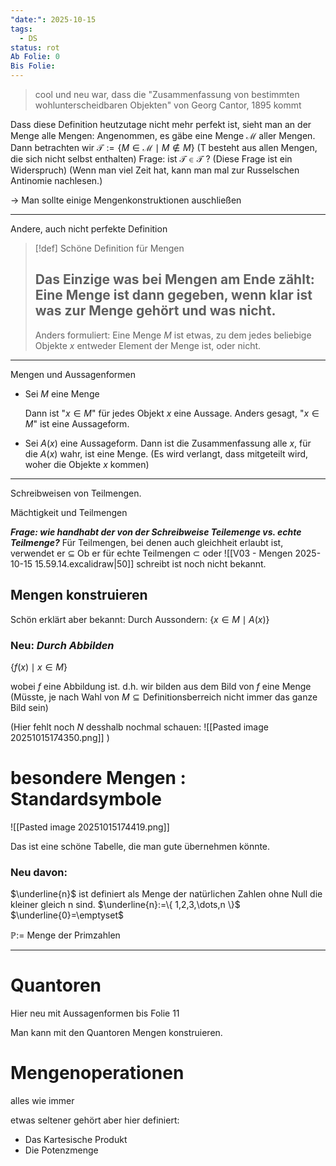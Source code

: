 ```yaml
---
"date:": 2025-10-15
tags:
  - DS
status: rot
Ab Folie: 0
Bis Folie:
---
```

>cool und neu war, dass die "Zusammenfassung von bestimmten wohlunterscheidbaren Objekten" von Georg Cantor, 1895 kommt

Dass diese Definition heutzutage nicht mehr perfekt ist, sieht man an der Menge alle Mengen:
	Angenommen, es gäbe eine Menge $\mathcal{M}$ aller Mengen. Dann betrachten wir
	$\mathcal{T}:=\{ M\in\mathcal{M} \mid M \not\in M \}$ (T besteht aus allen Mengen, die sich nicht selbst enthalten)
	Frage: ist $\mathcal{T} \in \mathcal{T}$ ? (Diese Frage ist ein Widerspruch)
	(Wenn man viel Zeit hat, kann man mal zur Russelschen Antinomie nachlesen.)
	
-> Man sollte einige Mengenkonstruktionen auschließen

---

Andere, auch nicht perfekte Definition
>[!def] Schöne Definition für Mengen
> 
> Das Einzige was bei Mengen am Ende zählt:
> Eine Menge ist dann gegeben, wenn klar ist was zur Menge gehört und was nicht.
> ---
> Anders formuliert:
> Eine Menge $M$ ist etwas, zu dem jedes beliebige Objekte $x$ entweder Element der Menge ist, oder nicht.


---
Mengen und Aussagenformen

- Sei $M$ eine Menge
  
  Dann ist "$x\in M$" für jedes Objekt $x$ eine Aussage.
  Anders gesagt,  "$x\in M$" ist eine Aussageform.

- Sei $A(x)$ eine Aussageform.
  Dann ist die Zusammenfassung alle $x$, für die $A(x)$ wahr, ist eine Menge.
  (Es wird verlangt, dass mitgeteilt wird, woher die Objekte $x$ kommen)

---

Schreibweisen von Teilmengen.

Mächtigkeit und Teilmengen

***Frage: wie handhabt der von der Schreibweise Teilemenge vs. echte Teilmenge?***
	Für Teilmengen, bei denen auch gleichheit erlaubt ist, verwendet er $\subseteq$ 
	Ob er für echte Teilmengen $\subset$ oder ![[V03 - Mengen 2025-10-15 15.59.14.excalidraw|50]] schreibt ist noch nicht bekannt.


## Mengen konstruieren

Schön erklärt aber bekannt: Durch Aussondern:
$\{ x\in M \mid A(x)\}$

### Neu: *Durch Abbilden*
$\{ f(x) \mid x\in M\}$

wobei $f$ eine Abbildung ist.
d.h. wir bilden aus dem Bild von $f$ eine Menge
(Müsste, je nach Wahl von $M\subseteq\text{Definitionsberreich}$ nicht immer das ganze Bild sein)

(Hier fehlt noch $N$ desshalb nochmal schauen: ![[Pasted image 20251015174350.png]] )


# besondere Mengen : Standardsymbole
![[Pasted image 20251015174419.png]]

Das ist eine schöne Tabelle, die man gute übernehmen könnte.

### Neu davon:
$\underline{n}$ ist definiert als Menge der natürlichen Zahlen ohne Null die kleiner gleich n sind.
$\underline{n}:=\{ 1,2,3,\dots,n \}$ 
$\underline{0}=\emptyset$

$\mathbb{P}:=$ Menge der Primzahlen

---

# Quantoren

Hier neu mit Aussagenformen bis Folie  11

Man kann mit den Quantoren Mengen konstruieren.

# Mengenoperationen
alles wie immer

etwas seltener gehört aber hier definiert:
- Das Kartesische Produkt
- Die Potenzmenge



